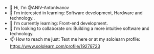 - 👋 Hi, I’m @ANIV-AntonIvanov
- 👀 I’m interested in learning: Software development, Hardware and technology..
- 🌱 I’m currently learning: Front-end development. 
- 💞️ I’m looking to collaborate on: Building a more intuitive software and technology. 
- 📫 How to reach me just: Text me here or at my sololearn profile: https://www.sololearn.com/profile/19276723
<!---
ANIV-AntonIvanov/ANIV-AntonIvanov is a ✨ special ✨ repository because its `README.md` (this file) appears on your GitHub profile.
You can click the Preview link to take a look at your changes.
--->
